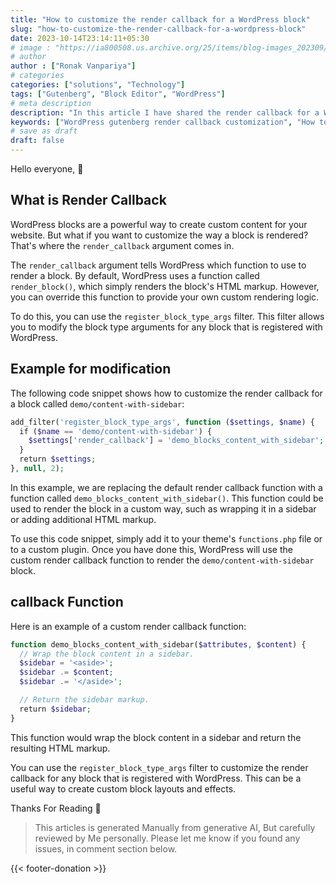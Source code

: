 ```yaml
---
title: "How to customize the render callback for a WordPress block"
slug: "how-to-customize-the-render-callback-for-a-wordpress-block"
date: 2023-10-14T23:14:11+05:30
# image : "https://ia800508.us.archive.org/25/items/blog-images_202309/White%20Blue%20Illustration%20Business%20Blog%20Banner.png"
# author
author : ["Ronak Vanpariya"]
# categories
categories: ["solutions", "Technology"]
tags: ["Gutenberg", "Block Editor", "WordPress"]
# meta description
description: "In this article I have shared the render callback for a WordPress block"
keywords: ["WordPress gutenberg render callback customization", "How to customize any plugins custom render block"]
# save as draft
draft: false  
---
```


Hello everyone, :wave:

## What is Render Callback
WordPress blocks are a powerful way to create custom content for your website. But what if you want to customize the way a block is rendered? That's where the `render_callback` argument comes in.

The `render_callback` argument tells WordPress which function to use to render a block. By default, WordPress uses a function called `render_block()`, which simply renders the block's HTML markup. However, you can override this function to provide your own custom rendering logic.

To do this, you can use the `register_block_type_args` filter. This filter allows you to modify the block type arguments for any block that is registered with WordPress.

## Example for modification
The following code snippet shows how to customize the render callback for a block called `demo/content-with-sidebar`:

```php
add_filter('register_block_type_args', function ($settings, $name) {
  if ($name == 'demo/content-with-sidebar') {
    $settings['render_callback'] = 'demo_blocks_content_with_sidebar';
  }
  return $settings;
}, null, 2);
```

In this example, we are replacing the default render callback function with a function called `demo_blocks_content_with_sidebar()`. This function could be used to render the block in a custom way, such as wrapping it in a sidebar or adding additional HTML markup.

To use this code snippet, simply add it to your theme's `functions.php` file or to a custom plugin. Once you have done this, WordPress will use the custom render callback function to render the `demo/content-with-sidebar` block.

## callback Function
Here is an example of a custom render callback function:

```php
function demo_blocks_content_with_sidebar($attributes, $content) {
  // Wrap the block content in a sidebar.
  $sidebar = '<aside>';
  $sidebar .= $content;
  $sidebar .= '</aside>';

  // Return the sidebar markup.
  return $sidebar;
}
```

This function would wrap the block content in a sidebar and return the resulting HTML markup.

You can use the `register_block_type_args` filter to customize the render callback for any block that is registered with WordPress. This can be a useful way to create custom block layouts and effects.

Thanks For Reading 🙏

> This articles is generated Manually from generative AI, But carefully reviewed by Me personally. Please let me know if you found any issues, in comment section below.

{{< footer-donation >}}